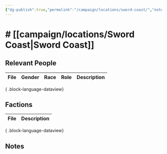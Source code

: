 ```yaml
---
{"dg-publish":true,"permalink":"/campaign/locations/sword-coast/","noteIcon":"","created":"2025-10-26T14:56:51.090-07:00","updated":"2025-10-27T13:36:14.503-07:00"}
---
```


# # [[campaign/locations/Sword Coast\|Sword Coast]]


## Relevant People
| File | Gender | Race | Role | Description |
| ---- | ------ | ---- | ---- | ----------- |

{ .block-language-dataview}

## Factions
| File | Description |
| ---- | ----------- |

{ .block-language-dataview}

## Notes
